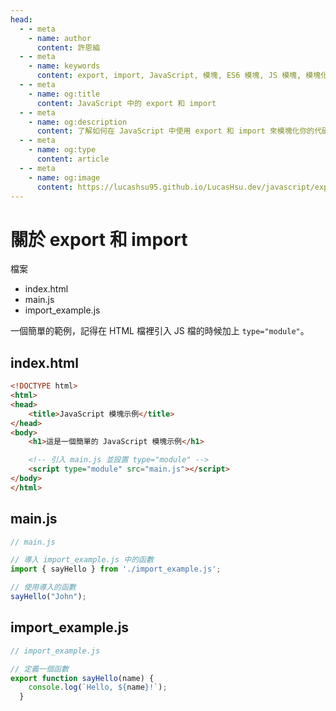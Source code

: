 ```yaml
---
head:
  - - meta
    - name: author
      content: 許恩綸
  - - meta
    - name: keywords
      content: export, import, JavaScript, 模塊, ES6 模塊, JS 模塊, 模塊化
  - - meta
    - name: og:title
      content: JavaScript 中的 export 和 import
  - - meta
    - name: og:description
      content: 了解如何在 JavaScript 中使用 export 和 import 來模塊化你的代碼，並通過簡單的範例展示如何在 HTML 中引入 JavaScript 模塊。
  - - meta
    - name: og:type
      content: article
  - - meta
    - name: og:image
      content: https://lucashsu95.github.io/LucasHsu.dev/javascript/export-import.html
---
```


# 關於 export 和 import

檔案
- index.html
- main.js
- import_example.js

一個簡單的範例，記得在 HTML 檔裡引入 JS 檔的時候加上 `type="module"`。

## index.html

```html
<!DOCTYPE html>
<html>
<head>
    <title>JavaScript 模塊示例</title>
</head>
<body>
    <h1>這是一個簡單的 JavaScript 模塊示例</h1>

    <!-- 引入 main.js 並設置 type="module" -->
    <script type="module" src="main.js"></script>
</body>
</html>

```

## main.js

```javascript
// main.js

// 導入 import_example.js 中的函數
import { sayHello } from './import_example.js';

// 使用導入的函數
sayHello("John");

```

## import_example.js

```javascript
// import_example.js

// 定義一個函數
export function sayHello(name) {
    console.log(`Hello, ${name}!`);
  }
```